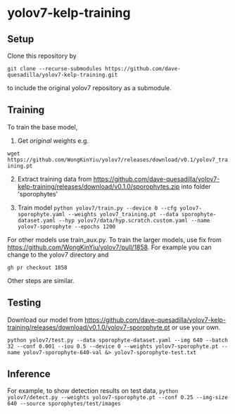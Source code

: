 # yolov7-kelp-training

## Setup 

Clone this repository by

``git clone --recurse-submodules https://github.com/dave-quesadilla/yolov7-kelp-training.git``

to include the original yolov7 repository as a submodule. 

## Training 
To train the base model,

1. Get *original* weights e.g. 

``wget https://github.com/WongKinYiu/yolov7/releases/download/v0.1/yolov7_training.pt ``

2. Extract training data from https://github.com/dave-quesadilla/yolov7-kelp-training/releases/download/v0.1.0/sporophytes.zip into folder 'sporophytes'

3. Train model 
``python yolov7/train.py --device 0 --cfg yolov7-sporophyte.yaml --weights yolov7_training.pt --data sporophyte-dataset.yaml --hyp yolov7/data/hyp.scratch.custom.yaml --name yolov7-sporophyte --epochs 1200``

For other models use train_aux.py. To train the larger models, use fix from https://github.com/WongKinYiu/yolov7/pull/1858. For example you can change to the yolov7 directory and 

``gh pr checkout 1858``

 Other steps are similar. 

## Testing
Download our model from https://github.com/dave-quesadilla/yolov7-kelp-training/releases/download/v0.1.0/yolov7-sporophyte.pt or use your own. 

``python yolov7/test.py --data sporophyte-dataset.yaml --img 640 --batch 32 --conf 0.001 --iou 0.5 --device 0 --weights yolov7-sporophyte.pt --name yolov7-sporophyte-640-val &> yolov7-sporophyte-test.txt``

## Inference
For example, to show detection results on test data,
``python yolov7/detect.py --weights yolov7-sporophyte.pt --conf 0.25 --img-size 640 --source sporophytes/test/images``
